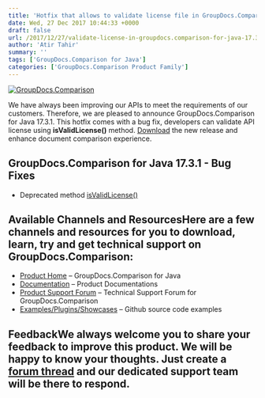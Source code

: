 ```yaml
---
title: 'Hotfix that allows to validate license file in GroupDocs.Comparison for Java 17.3.1'
date: Wed, 27 Dec 2017 10:44:33 +0000
draft: false
url: /2017/12/27/validate-license-in-groupdocs.comparison-for-java-17.3.1/
author: 'Atir Tahir'
summary: ''
tags: ['GroupDocs.Comparison for Java']
categories: ['GroupDocs.Comparison Product Family']
---
```


[![GroupDocs.Comparison](https://blog.groupdocs.com/wp-content/uploads/sites/4/2016/09/java-comparison-logo.png)](https://www.groupdocs.com/products/comparison/java)

We have always been improving our APIs to meet the requirements of our customers. Therefore, we are pleased to announce GroupDocs.Comparison for Java 17.3.1. This hotfix comes with a bug fix, developers can validate API license using **isValidLicense()** method. [Download](https://downloads.groupdocs.com/comparison/java) the new release and enhance document comparison experience.

## GroupDocs.Comparison for Java 17.3.1 - Bug Fixes

*   Deprecated method [isValidLicense()](https://docs.groupdocs.com/display/comparisonjava/Evaluation+Limitations+and+Licensing+of+GroupDocs.Comparison#EvaluationLimitationsandLicensingofGroupDocs.Comparison-ValidatetheLicense)

## Available Channels and ResourcesHere are a few channels and resources for you to download, learn, try and get technical support on GroupDocs.Comparison:

*   [Product Home](https://products.groupdocs.com/comparison/java "Product Home") – GroupDocs.Comparison for Java
*   [Documentation](https://docs.groupdocs.com/display/comparisonjava/Home "Documentation") – Product Documentations
*   [Product Support Forum](https://forum.groupdocs.com/c/comparison "Product Support Forum") – Technical Support Forum for GroupDocs.Comparison
*   [Examples/Plugins/Showcases](https://github.com/groupdocs-comparison/GroupDocs.Comparison-for-Java "Examples/Plugins/Showcases") – Github source code examples

## FeedbackWe always welcome you to share your feedback to improve this product. We will be happy to know your thoughts. Just create a [forum thread](https://forum.groupdocs.com/c/comparison) and our dedicated support team will be there to respond.





